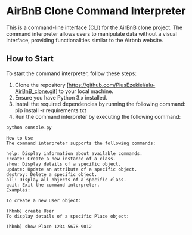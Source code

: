 # AirBnB Clone Command Interpreter

This is a command-line interface (CLI) for the AirBnB clone project. The command interpreter allows users to manipulate data without a visual interface, providing functionalities similar to the Airbnb website.

## How to Start

To start the command interpreter, follow these steps:

1. Clone the repository [https://github.com/PiusEzekiel/alu-AirBnB_clone.git] to your local machine.
2. Ensure you have Python 3.x installed.
3. Install the required dependencies by running the following command:
pip install -r requirements.txt
4. Run the command interpreter by executing the following command:
```
python console.py

How to Use
The command interpreter supports the following commands:

help: Display information about available commands.
create: Create a new instance of a class.
show: Display details of a specific object.
update: Update an attribute of a specific object.
destroy: Delete a specific object.
all: Display all objects of a specific class.
quit: Exit the command interpreter.
Examples:

To create a new User object:

(hbnb) create User
To display details of a specific Place object:

(hbnb) show Place 1234-5678-9012
